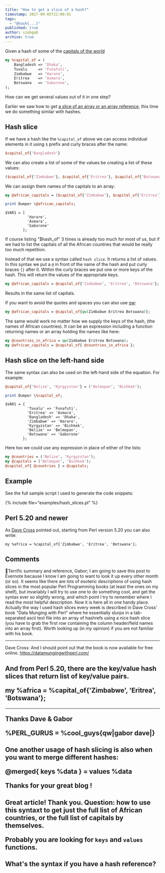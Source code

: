 ```yaml
---
title: "How to get a slice of a hash?"
timestamp: 2017-09-05T22:00:01
tags:
  - "@hash{...}"
published: true
author: szabgab
archive: true
---
```



Given a hash of some of the [capitals of the world](https://en.wikipedia.org/wiki/List_of_national_capitals_in_alphabetical_order)

```perl
my %capital_of = (
    Bangladesh => 'Dhaka',
    Tuvalu     => 'Funafuti',
    Zimbabwe   => 'Harare',
    Eritrea    => 'Asmara',
    Botswana   => 'Gaborone',
);
```

How can we get several values out of it in one step?


Earlier we saw how to get [a slice of an array or an array reference](/array-slices),
this time we do something similar with hashes.

## Hash slice

If we have a hash like the `%capital_of` above we can access individual elements in it using `$` prefix
and curly braces after the name:

```perl
$capital_of{'Bangladesh'}
```

We can also create a list of some of the values be creating a list of these values:

```perl
($capital_of{'Zimbabwe'}, $capital_of{'Eritrea'}, $capital_of{'Botswana'})
```

We can assign them names of the capitals to an array:

```perl
my @african_capitals = ($capital_of{'Zimbabwe'}, $capital_of{'Eritrea'}, $capital_of{'Botswana'});

print Dumper \@african_capitals;
```

```
$VAR1 = [
          'Harare',
          'Asmara',
          'Gaborone'
        ];
```

If course listing "$hash_of" 3 times is already too much for most of us, but if we had to list the
capitals of all the African countries that would be really too much repetition.

Instead of that we use a syntax called `hash slice`. It returns a list of values.
In this syntax we put a `@` in front of the name of the hash and put curly braces `{}`
after it. Within the curly braces we put one or more keys of the hash. This will return the values
of the appropriate keys.

```perl
my @african_capitals = @capital_of{'Zimbabwe', 'Eritrea', 'Botswana'};
```

Results in the same list of capitals.

If you want to avoid the quotes and spaces you can also use [qw](/qw-quote-word):

```perl
my @african_capitals = @capital_of{qw(Zimbabwe Eritrea Botswana)};
```


The same would work no matter how we supply the keys of the hash, (the names of African countries). It can be an expression
including a function returning names or an array holding the names like here:

```perl
my @countries_in_africa = qw(Zimbabwe Eritrea Botswana);
my @african_capitals = @capital_of{ @countries_in_africa };
```

## Hash slice on the left-hand side

The same syntax can also be used on the left-hand side of the equation. For example:

```perl
@capital_of{'Belize', 'Kyrgyzstan'} = ('Belmopan', 'Bishkek');

print Dumper \%capital_of;
```

```
$VAR1 = {
          'Tuvalu' => 'Funafuti',
          'Eritrea' => 'Asmara',
          'Bangladesh' => 'Dhaka',
          'Zimbabwe' => 'Harare',
          'Kyrgyzstan' => 'Bishkek',
          'Belize' => 'Belmopan',
          'Botswana' => 'Gaborone'
        };
```

Here too we could use any expression in place of either of the lists:

```perl
my @countries = ('Belize', 'Kyrgyzstan');
my @capitals = ('Belmopan', 'Bishkek');
@capital_of{ @countries } = @capitals;
```

## Example

See the full sample script I used to generate the code snippets:

{% include file="examples/hash_slices.pl" %}

## Perl 5.20 and newer

As [Dave Cross](https://culturedperl.com/) pointed out, starting from Perl version 5.20 you can also write:

```
my %africa = %capital_of{'Zimbabwe', 'Eritrea', 'Botswana'};
```

## Comments

Terrific summary and reference, Gabor; I am going to save this post to Evernote because I know I am going to want to look it up every other month (or so). It seems like there are lots of esoteric descriptions of using hash slices in the most popular Perl Programming books (at least the ones on my shelf), but invariably I will try to use one to do something cool, and get the syntax ever so slightly wrong, and which point I try to remember where I read the most helpful description. Now it is here all in one handy place. Actually the way I used hash slices every week is described in Dave Cross' book "Data Munging with Perl" where he essentially slurps in a tab-separated ascii text file into an array of hashrefs using a nice hash slice (you have to grab the first row containing the column header/field names into an array first). Worth looking up (in my opinion) if you are not familiar with his book.

---
Dave Cross: And I should point out that the book is now available for free online. https://datamungingwithperl.com/

<h2>
And from Perl 5.20, there are the key/value hash slices that return list of key/value pairs.

my %africa = %capital_of{'Zimbabwe', 'Eritrea', 'Botswana'};

---
Thanks Dave & Gabor

%PERL_GURUS = %cool_guys{qw|gabor dave|}

<h2>
One another usage of hash slicing is also when you want to merge different hashes:

@merged{ keys %data } = values %data

Thanks for your great blog !

<h2>

Great article! Thank you. Question: how to use this syntaxt to get just the full list of African countries, or the full list of capitals by themselves.

Probably you are looking for `keys` and `values` functions.

<h2>
What's the syntax if you have a hash reference?
